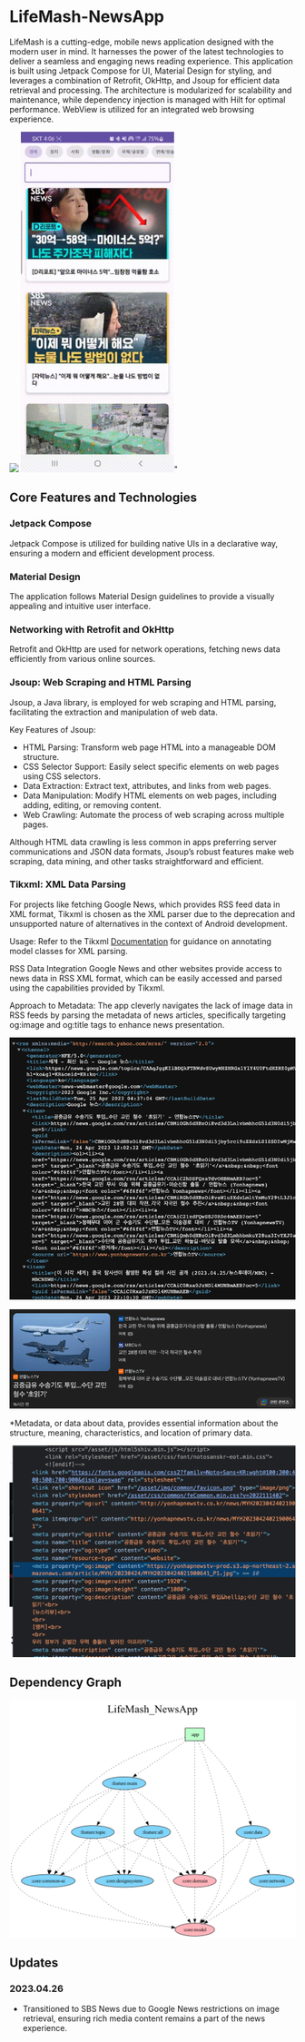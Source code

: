 # LifeMash-NewsApp

LifeMash is a cutting-edge, mobile news application designed with the modern user in mind.
It harnesses the power of the latest technologies to deliver a seamless and engaging news reading
experience. This application is built using Jetpack Compose for UI, Material Design for styling, and
leverages a combination of Retrofit, OkHttp, and Jsoup for efficient data retrieval and processing.
The architecture is modularized for scalability and maintenance, while dependency injection is
managed with Hilt for optimal performance. WebView is utilized for an integrated web browsing
experience.

<img src="gif/use_ex.gif" height="600"> <img src="gif/use_lottie.gif" height="600">"

## Core Features and Technologies

### Jetpack Compose

Jetpack Compose is utilized for building native UIs in a declarative way, ensuring a modern and
efficient development process.

### Material Design

The application follows Material Design guidelines to provide a visually appealing and intuitive
user interface.

### Networking with Retrofit and OkHttp

Retrofit and OkHttp are used for network operations, fetching news data efficiently from various
online sources.

### Jsoup: Web Scraping and HTML Parsing

Jsoup, a Java library, is employed for web scraping and HTML parsing, facilitating the extraction
and manipulation of web data.

Key Features of Jsoup:

- HTML Parsing: Transform web page HTML into a manageable DOM structure.
- CSS Selector Support: Easily select specific elements on web pages using CSS selectors.
- Data Extraction: Extract text, attributes, and links from web pages.
- Data Manipulation: Modify HTML elements on web pages, including adding, editing, or removing
  content.
- Web Crawling: Automate the process of web scraping across multiple pages.

Although HTML data crawling is less common in apps preferring server communications and JSON data
formats, Jsoup’s robust features make web scraping, data mining, and other tasks straightforward and
efficient.

### Tikxml: XML Data Parsing

For projects like fetching Google News, which provides RSS feed data in XML format, Tikxml is chosen
as the XML parser due to the deprecation and unsupported nature of alternatives in the context of
Android development.

Usage:
Refer to the
Tikxml [Documentation](!https://github.com/Tickaroo/tikxml/blob/master/docs/AnnotatingModelClasses.md)
for guidance on annotating model classes for XML parsing.

RSS Data Integration
Google News and other websites provide access to news data in RSS XML format, which can be easily
accessed and parsed using the capabilities provided by Tikxml.

Approach to Metadata:
The app cleverly navigates the lack of image data in RSS feeds by parsing the metadata of news
articles, specifically targeting og:image and og:title tags to enhance news presentation.

![](.README_images/googlenews_rss.png)

![](.README_images/googlenews_1.png)

*Metadata, or data about data, provides essential information about the structure, meaning,
characteristics, and location of primary data.

![](.README_images/googlenews_meta.png)

## Dependency Graph

![](.README_images/project.dot.png)

## Updates

### 2023.04.26

- Transitioned to SBS News due to Google News restrictions on image retrieval, ensuring rich media
  content remains a part of the news experience.
